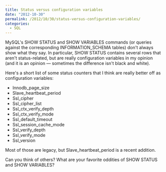 ```yaml
---
title: Status versus configuration variables
date: "2012-10-30"
permalink: /2012/10/30/status-versus-configuration-variables/
categories:
  - SQL
---
```

MySQL's SHOW STATUS and SHOW VARIABLES commands (or queries against the corresponding INFORMATION_SCHEMA tables) don't always show what they say. In particular, SHOW STATUS contains several rows that aren't status-related, but are really configuration variables in my opinion (and it is an opinion &#8212; sometimes the difference isn't black and white).

Here's a short list of some status counters that I think are really better off as configuration variables:

*   Innodb\_page\_size
*   Slave\_heartbeat\_period
*   Ssl_cipher
*   Ssl\_cipher\_list
*   Ssl\_ctx\_verify_depth
*   Ssl\_ctx\_verify_mode
*   Ssl\_default\_timeout
*   Ssl\_session\_cache_mode
*   Ssl\_verify\_depth
*   Ssl\_verify\_mode
*   Ssl_version

Most of those are legacy, but Slave\_heartbeat\_period is a recent addition.

Can you think of others? What are your favorite oddities of SHOW STATUS and SHOW VARIABLES?
